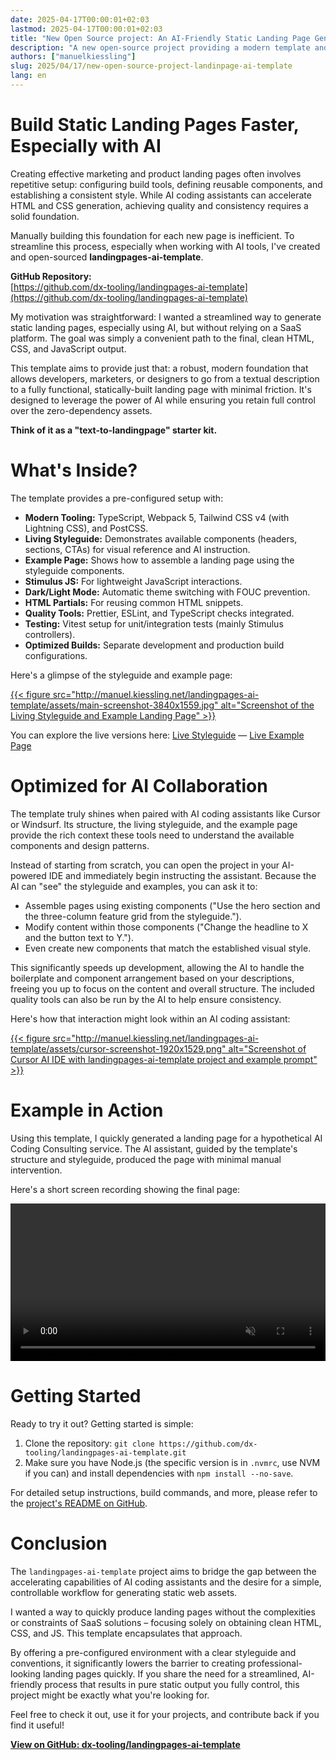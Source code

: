 ```yaml
---
date: 2025-04-17T00:00:01+02:03
lastmod: 2025-04-17T00:00:01+02:03
title: "New Open Source project: An AI-Friendly Static Landing Page Generator"
description: "A new open-source project providing a modern template and styleguide optimized for building static landing pages with AI coding assistants."
authors: ["manuelkiessling"]
slug: 2025/04/17/new-open-source-project-landinpage-ai-template
lang: en
---
```


# Build Static Landing Pages Faster, Especially with AI

Creating effective marketing and product landing pages often involves repetitive setup: configuring build tools, defining reusable components, and establishing a consistent style. While AI coding assistants can accelerate HTML and CSS generation, achieving quality and consistency requires a solid foundation.

Manually building this foundation for each new page is inefficient. To streamline this process, especially when working with AI tools, I've created and open-sourced **landingpages-ai-template**.

**GitHub Repository:**<br>[https://github.com/dx-tooling/landingpages-ai-template](https://github.com/dx-tooling/landingpages-ai-template)

My motivation was straightforward: I wanted a streamlined way to generate static landing pages, especially using AI, but without relying on a SaaS platform. The goal was simply a convenient path to the final, clean HTML, CSS, and JavaScript output.

This template aims to provide just that: a robust, modern foundation that allows developers, marketers, or designers to go from a textual description to a fully functional, statically-built landing page with minimal friction. It's designed to leverage the power of AI while ensuring you retain full control over the zero-dependency assets.

**Think of it as a "text-to-landingpage" starter kit.**

# What's Inside?

The template provides a pre-configured setup with:

*   **Modern Tooling:** TypeScript, Webpack 5, Tailwind CSS v4 (with Lightning CSS), and PostCSS.
*   **Living Styleguide:** Demonstrates available components (headers, sections, CTAs) for visual reference and AI instruction.
*   **Example Page:** Shows how to assemble a landing page using the styleguide components.
*   **Stimulus JS:** For lightweight JavaScript interactions.
*   **Dark/Light Mode:** Automatic theme switching with FOUC prevention.
*   **HTML Partials:** For reusing common HTML snippets.
*   **Quality Tools:** Prettier, ESLint, and TypeScript checks integrated.
*   **Testing:** Vitest setup for unit/integration tests (mainly Stimulus controllers).
*   **Optimized Builds:** Separate development and production build configurations.

Here's a glimpse of the styleguide and example page:

[{{< figure src="http://manuel.kiessling.net/landingpages-ai-template/assets/main-screenshot-3840x1559.jpg" alt="Screenshot of the Living Styleguide and Example Landing Page" >}}](http://manuel.kiessling.net/landingpages-ai-template/assets/main-screenshot-3840x1559.jpg)

You can explore the live versions here: [Live Styleguide](https://dx-tooling.github.io/landingpages-ai-template/styleguide/index.html) — [Live Example Page](https://dx-tooling.github.io/landingpages-ai-template/example-page/index.html)

# Optimized for AI Collaboration

The template truly shines when paired with AI coding assistants like Cursor or Windsurf. Its structure, the living styleguide, and the example page provide the rich context these tools need to understand the available components and design patterns.

Instead of starting from scratch, you can open the project in your AI-powered IDE and immediately begin instructing the assistant. Because the AI can "see" the styleguide and examples, you can ask it to:

*   Assemble pages using existing components ("Use the hero section and the three-column feature grid from the styleguide.").
*   Modify content within those components ("Change the headline to X and the button text to Y.").
*   Even create new components that match the established visual style.

This significantly speeds up development, allowing the AI to handle the boilerplate and component arrangement based on your descriptions, freeing you up to focus on the content and overall structure. The included quality tools can also be run by the AI to help ensure consistency.

Here's how that interaction might look within an AI coding assistant:

[{{< figure src="http://manuel.kiessling.net/landingpages-ai-template/assets/cursor-screenshot-1920x1529.png" alt="Screenshot of Cursor AI IDE with landingpages-ai-template project and example prompt" >}}](http://manuel.kiessling.net/landingpages-ai-template/assets/cursor-screenshot-1920x1529.png)

# Example in Action

Using this template, I quickly generated a landing page for a hypothetical AI Coding Consulting service. The AI assistant, guided by the template's structure and styleguide, produced the page with minimal manual intervention.

Here's a short screen recording showing the final page:

<video width="100%" controls autoplay muted loop playsinline loading="lazy">
  <source src="https://manuel.kiessling.net/landingpages-ai-template/assets/2025-04-17_screen_recording_ai_coding_consulting_landingpage.mp4" type="video/mp4">
  Your browser does not support the video tag.
</video>

# Getting Started

Ready to try it out? Getting started is simple:

1.  Clone the repository: `git clone https://github.com/dx-tooling/landingpages-ai-template.git`
2.  Make sure you have Node.js (the specific version is in `.nvmrc`, use NVM if you can) and install dependencies with `npm install --no-save`.

For detailed setup instructions, build commands, and more, please refer to the [project's README on GitHub](https://github.com/dx-tooling/landingpages-ai-template#getting-started).

# Conclusion

The `landingpages-ai-template` project aims to bridge the gap between the accelerating capabilities of AI coding assistants and the desire for a simple, controllable workflow for generating static web assets.

I wanted a way to quickly produce landing pages without the complexities or constraints of SaaS solutions – focusing solely on obtaining clean HTML, CSS, and JS. This template encapsulates that approach.

By offering a pre-configured environment with a clear styleguide and conventions, it significantly lowers the barrier to creating professional-looking landing pages quickly. If you share the need for a streamlined, AI-friendly process that results in pure static output you fully control, this project might be exactly what you're looking for.

Feel free to check it out, use it for your projects, and contribute back if you find it useful!

[**View on GitHub: dx-tooling/landingpages-ai-template**](https://github.com/dx-tooling/landingpages-ai-template)

